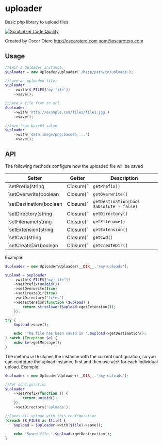 # uploader

Basic php library to upload files

[![Scrutinizer Code Quality](https://scrutinizer-ci.com/g/oscarotero/uploader/badges/quality-score.png?b=master)](https://scrutinizer-ci.com/g/oscarotero/uploader/?branch=master)

Created by Oscar Otero <http://oscarotero.com> <oom@oscarotero.com>

## Usage

```php
//Init a Uploader instance:
$uploader = new Uploader\Uploader('/base/path/to/uploads');

//Save an uploaded file:
$uploader
	->with($_FILES['my-file'])
	->save();

//Save a file from an url
$uploader
	->with('http://example.com/files/file1.jpg')
	->save();

//Save from base64 value
$uploader
	->with('data:image/png;base64,...')
	->save();
```

## API

The following methods configure how the uploaded file will be saved

Setter | Getter | Description
-------|--------|------------
`setPrefix(string|Closure)` | `getPrefix()` | Custom filename prefix.
`setOverwrite(boolean|Closure)` | `getOverwrite()` | Whether or not overwrite existing files
`setDestination(boolean|Closure)` | `getDestination(bool $absolute = false)` | The destination file. If `$absolute` is `true`, returns the path with the cwd
`setDirectory(string|Closure)` | `getDirectory()` | To change only the directory of the destination
`setFilename(string|Closure)` | `getFilename()` | To change only the filename of the destination
`setExtension(string|Closure)` | `getExtension()` | To change only the file extension of the destination
`setCwd(string|Closure)` | `getCwd()` | To change the base path of the destination
`setCreateDir(boolean|Closure)` | `getCreateDir()` | Whether or not create the destination directory if it does not exist


Example:

```php
$uploader = new Uploader\Uploader(__DIR__.'/my-uploads');

$upload = $uploader
	->with($_FILES['my-file'])
	->setPrefix(uniqid())
	->setOverwrite(true)
	->setCreateDir(true)
	->setDirectory('files')
	->setExtension(function ($upload) {
		return strtolower($upload->getExtension());
	});

try {
	$upload->save();

	echo 'The file has been saved in '.$upload->getDestination();
} catch (Exception $e) {
	echo $e->getMessage();
}
```

The method `with` clones the instance with the current configuration, so you can configure the upload instance first and then use `with` for each individual upload. Example:

```php
$uploader = new Uploader\Uploader(__DIR__.'/my-uploads');

//Set configuration
$uploader
	->setPrefix(function () {
		return uniqid();
	}),
	->setDirectory('uploads');

//Saves all upload with this configuration
foreach ($_FILES as $file) {
	$upload = $uploader->with($file)->save();

	echo 'Saved file '.$upload->getDestination();
}
```